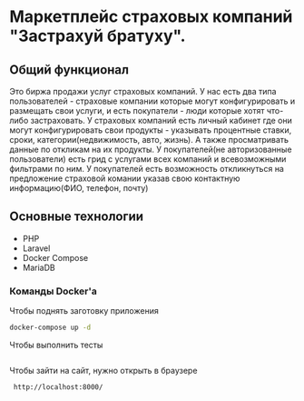 # Маркетплейс страховых компаний "Застрахуй братуху".

## Общий функционал
Это биржа продажи услуг страховых компаний.
У нас есть два типа пользователей - страховые компании которые могут конфигурировать и размещать свои услуги,
и есть покупатели - люди которые хотят что-либо застраховать.
У страховых компаний есть личный кабинет где они могут конфигурировать свои продукты - указывать процентные ставки, сроки, категории(недвижимость, авто, жизнь).
А также просматривать данные по откликам на их продукты.
У покупателей(не авторизованные пользователи) есть грид с услугами всех компаний и всевозможными фильтрами по ним.
У покупателей есть возможность откликнуться на предложение страховой комании указав свою контактную информацию(ФИО, телефон, почту)


## Основные технологии
* PHP
* Laravel
* Docker Compose
* MariaDB


### Команды Docker'а
Чтобы поднять заготовку приложения
```sh
docker-compose up -d
```

Чтобы  выполнить тесты
```sh

```
Чтобы зайти на сайт, нужно открыть в браузере 
```sh
 http://localhost:8000/
```

